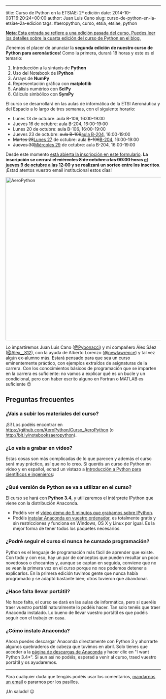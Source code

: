 ---
title: Curso de Python en la ETSIAE: 2ª edición
date: 2014-10-03T16:20:24+00:00
author: Juan Luis Cano
slug: curso-de-python-en-la-etsiae-2a-edicion
tags: #aeropython, curso, etsia, etsiae, python

<ins datetime="2015-10-15T10:36:08+00:00"><strong>Nota</strong>: Esta entrada se refiere a una edición pasada del curso. Puedes leer los detalles sobre la <a href="http://pybonacci.org/2015/10/15/curso-de-python-en-la-etsiae-4a-edicion/" title="Curso de Python en la ETSIAE: 4ª edición">cuarta edición del curso de Python</a> en el blog.</ins>

¡Tenemos el placer de anunciar la **segunda edición de nuestro curso de Python para aeronáuticos**! Como la primera, durará 18 horas y este es el temario:

  1. Introducción a la sintaxis de **Python**
  2. Uso del Notebook de **IPython**
  3. Arrays de **NumPy**
  4. Representación gráfica con **matplotlib**
  5. Análisis numérico con **SciPy**
  6. Cálculo simbólico con **SymPy**

El curso se desarrollará en las aulas de informática de la ETSI Aeronáutica y del Espacio a lo largo de tres semanas, con el siguiente horario:

  * Lunes 13 de octubre: aula B-106, 16:00-19:00
  * Jueves 16 de octubre: aula B-204, 16:00-19:00
  * Lunes 20 de octubre: aula B-106, 16:00-19:00
  * Jueves 23 de octubre: <del datetime="2014-10-24T09:33:37+00:00">aula B-106</del><ins datetime="2014-10-24T09:33:37+00:00">aula B-204</ins>, 16:00-19:00
  * <del datetime="2014-10-24T09:33:37+00:00">Martes 28</del><ins datetime="2014-10-24T09:33:37+00:00">Lunes 27</ins> de octubre: aula <del datetime="2014-10-24T09:33:37+00:00">B-106</del><ins datetime="2014-10-24T09:33:37+00:00">B-204</ins>, 16:00-19:00
  * <del datetime="2014-10-24T09:33:37+00:00">Jueves 30</del><ins datetime="2014-10-24T09:33:37+00:00">Miércoles 29</ins> de octubre: aula B-204, 16:00-19:00

<!--more-->

Desde este momento [está abierta la inscripción en este formulario](http://goo.gl/forms/0TeouPSwHU). **La inscripción se cerrará <del datetime="2014-10-06T20:08:04+00:00">el miércoles 8 de octubre a las 00:00 horas</del> <ins datetime="2014-10-06T20:08:04+00:00">el jueves 9 de octubre a las 12:00</ins> y se realizará un sorteo entre los inscritos**. ¡Estad atentos vuestro email institucional estos días!

[<img src="http://pybonacci.org/wp-content/uploads/2014/10/aeropython.jpg" alt="AeroPython" width="600" height="528" class="aligncenter size-medium wp-image-2754" />](http://pybonacci.org/wp-content/uploads/2014/10/aeropython.jpg)

Lo impartiremos Juan Luis Cano ([@Pybonacci](http://twitter.com/Pybonacci)) y mi compañero Álex Sáez ([@Alex__S12](http://twitter.com/Alex__S12)), con la ayuda de Alberto Lorenzo ([@newlawrence](http://twitter.com/newlawrence)) y tal vez algún ex-alumno más. Estará pensado para que sea un curso eminentemente práctico, con ejemplos extraídos de asignaturas de la carrera. Con los conocimientos básicos de programación que se imparten en la carrera es suficiente: no vamos a explicar qué es un bucle y un condicional, pero con haber escrito alguno en Fortran o MATLAB es suficiente 😉

## Preguntas frecuentes

### ¿Vais a subir los materiales del curso?

¡Sí! Los podéis encontrar en <https://github.com/AeroPython/Curso_AeroPython> (o <http://bit.ly/notebooksaeropython>).

### ¿Lo vais a grabar en vídeo?

Estas cosas son más complicadas de lo que parecen y además el curso será muy práctico, así que no lo creo. Si queréis un curso de Python en vídeo y en español, echad un vistazo a [Introducción a Python para científicos e ingenieros](http://bit.ly/curso-python-vid):



### ¿Qué versión de Python se va a utilizar en el curso?

El curso se hará con **Python 3.4**, y utilizaremos el intérprete IPython que viene con la distribución Anaconda.

  * Podéis ver el [vídeo demo de 5 minutos que grabamos sobre IPython](http://youtu.be/C0D9KQdigGk).
  * Podéis [instalar Anaconda en vuestro ordenador](http://continuum.io/downloads), es totalmente gratis y sin restricciones y funciona en Windows, OS X y Linux por igual. Es la mejor forma de tener todos los paquetes necesarios.

### ¿Podré seguir el curso si nunca he cursado programación?

Python es el lenguaje de programación más fácil de aprender que existe. Con todo y con eso, hay un par de conceptos que pueden resultar un poco novedosos o chocantes y, aunque se captan en seguida, conviene que no se vean la primera vez en el curso porque no nos podemos detener a explicarlos. En la primera edición tuvimos gente que nunca había programado y se adaptó bastante bien; otros tuvieron que abandonar.

### ¿Hace falta llevar portátil?

No hace falta, el curso se dará en las aulas de informática, pero si queréis traer vuestro portátil naturalmente lo podéis hacer. Tan solo tenéis que traer Anaconda instalado. Lo bueno de llevar vuestro portátil es que podéis seguir con el trabajo en casa.

### ¿Cómo instalo Anaconda?

Ahora puedes descargar Anaconda directamente con Python 3 y ahorrarte algunos quebraderos de cabeza que tuvimos en abril. Solo tienes que acceder a la [página de descargas de Anaconda](http://continuum.io/downloads) y hacer clic en "I want Python 3.4*". Si aun así no podéis, esperad a venir al curso, traed vuestro portátil y os ayudaremos.

* * *

Para cualquier duda que tengáis podéis usar los comentarios, [mandarnos un email](http://pybonacci.org/contacto/) o pararnos por los pasillos.

¡Un saludo! 😉